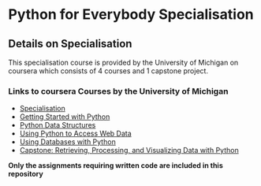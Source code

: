 # **Python for Everybody Specialisation**

## **Details on Specialisation**
This specialisation course is provided by the University of Michigan on coursera which consists of 4 courses and 1 capstone project.

### **Links to coursera Courses by the University of Michigan**
- <a href="https://www.coursera.org/specializations/python">Specialisation</a><br />
- <a href="https://www.coursera.org/learn/python">Getting Started with Python</a><br />
- <a href="https://www.coursera.org/learn/python-data">Python Data Structures</a><br />
- <a href="https://www.coursera.org/learn/python-network-data">Using Python to Access Web Data</a><br />
- <a href="https://www.coursera.org/learn/python-databases">Using Databases with Python</a>
- <a href="https://www.coursera.org/learn/python-data-visualization">Capstone: Retrieving, Processing, and Visualizing Data with Python</a>

**Only the assignments requiring written code are included in this repository**
